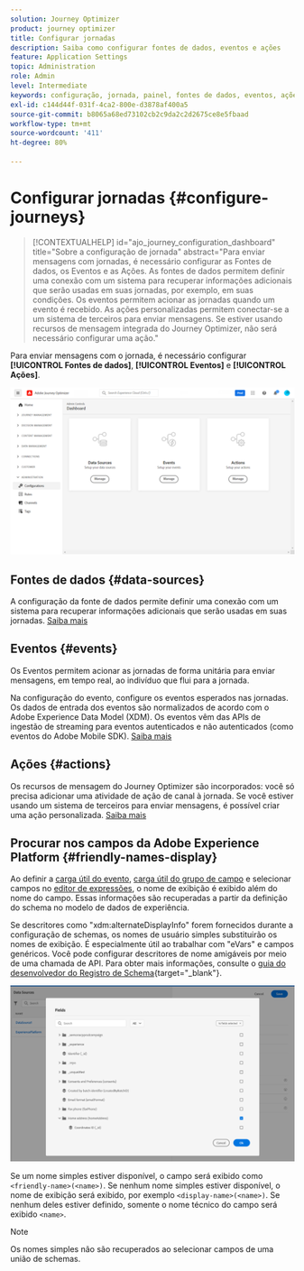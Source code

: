 ```yaml
---
solution: Journey Optimizer
product: journey optimizer
title: Configurar jornadas
description: Saiba como configurar fontes de dados, eventos e ações
feature: Application Settings
topic: Administration
role: Admin
level: Intermediate
keywords: configuração, jornada, painel, fontes de dados, eventos, ações
exl-id: c144d44f-031f-4ca2-800e-d3878af400a5
source-git-commit: b8065a68ed73102cb2c9da2c2d2675ce8e5fbaad
workflow-type: tm+mt
source-wordcount: '411'
ht-degree: 80%

---
```


# Configurar jornadas {#configure-journeys}

>[!CONTEXTUALHELP]
>id="ajo_journey_configuration_dashboard"
>title="Sobre a configuração de jornada"
>abstract="Para enviar mensagens com jornadas, é necessário configurar as Fontes de dados, os Eventos e as Ações. As fontes de dados permitem definir uma conexão com um sistema para recuperar informações adicionais que serão usadas em suas jornadas, por exemplo, em suas condições. Os eventos permitem acionar as jornadas quando um evento é recebido. As ações personalizadas permitem conectar-se a um sistema de terceiros para enviar mensagens. Se estiver usando recursos de mensagem integrada do Journey Optimizer, não será necessário configurar uma ação."

Para enviar mensagens com o jornada, é necessário configurar **[!UICONTROL Fontes de dados]**, **[!UICONTROL Eventos]** e **[!UICONTROL Ações]**.

![](assets/admin-menu.png)

## Fontes de dados {#data-sources}

A configuração da fonte de dados permite definir uma conexão com um sistema para recuperar informações adicionais que serão usadas em suas jornadas. [Saiba mais](../../using/datasource/about-data-sources.md)

## Eventos {#events}

Os Eventos permitem acionar as jornadas de forma unitária para enviar mensagens, em tempo real, ao indivíduo que flui para a jornada.

Na configuração do evento, configure os eventos esperados nas jornadas. Os dados de entrada dos eventos são normalizados de acordo com o Adobe Experience Data Model (XDM). Os eventos vêm das APIs de ingestão de streaming para eventos autenticados e não autenticados (como eventos do Adobe Mobile SDK). [Saiba mais](../../using/event/about-events.md)

## Ações {#actions}

Os recursos de mensagem do Journey Optimizer são incorporados: você só precisa adicionar uma atividade de ação de canal à jornada. Se você estiver usando um sistema de terceiros para enviar mensagens, é possível criar uma ação personalizada. [Saiba mais](../../using/action/action.md)

## Procurar nos campos da Adobe Experience Platform {#friendly-names-display}

Ao definir a [carga útil do evento](../event/about-creating.md#define-the-payload-fields), [carga útil do grupo de campo](../datasource/configure-data-sources.md#define-field-groups) e selecionar campos no [editor de expressões](../building-journeys/expression/expressionadvanced.md), o nome de exibição é exibido além do nome do campo. Essas informações são recuperadas a partir da definição do schema no modelo de dados de experiência.

Se descritores como &quot;xdm:alternateDisplayInfo&quot; forem fornecidos durante a configuração de schemas, os nomes de usuário simples substituirão os nomes de exibição. É especialmente útil ao trabalhar com &quot;eVars&quot; e campos genéricos. Você pode configurar descritores de nome amigáveis por meio de uma chamada de API. Para obter mais informações, consulte o [guia do desenvolvedor do Registro de Schema](https://experienceleague.adobe.com/docs/experience-platform/xdm/api/getting-started.html?lang=pt-BR){target="_blank"}.

![](assets/xdm-from-descriptors.png)

Se um nome simples estiver disponível, o campo será exibido como `<friendly-name>(<name>)`. Se nenhum nome simples estiver disponível, o nome de exibição será exibido, por exemplo `<display-name>(<name>)`. Se nenhum deles estiver definido, somente o nome técnico do campo será exibido `<name>`.

>[!NOTE]
>
>Os nomes simples não são recuperados ao selecionar campos de uma união de schemas.
